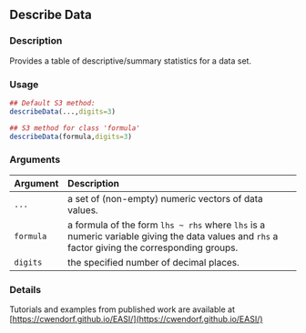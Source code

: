 ## Describe Data

### Description

Provides a table of descriptive/summary statistics for a data set.

### Usage

```r
## Default S3 method:
describeData(...,digits=3)

## S3 method for class 'formula'
describeData(formula,digits=3)
```

### Arguments

Argument | Description
:-- | :--
```...``` | a set of (non-empty) numeric vectors of data values.
```formula``` | a formula of the form `lhs ~ rhs` where `lhs` is a numeric variable giving the data values and `rhs` a factor giving the corresponding groups.
```digits``` | the specified number of decimal places.

### Details

Tutorials and examples from published work are available at [https://cwendorf.github.io/EASI/](https://cwendorf.github.io/EASI/) 
